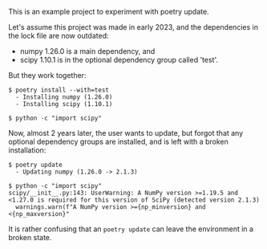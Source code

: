 This is an example project to experiment with poetry update.

Let's assume this project was made in early 2023, and the dependencies in the lock file are now outdated:

- numpy 1.26.0 is a main dependency, and
- scipy 1.10.1 is in the optional dependency group called 'test'.

But they work together:


```
$ poetry install --with=test
  - Installing numpy (1.26.0)
  - Installing scipy (1.10.1)

$ python -c "import scipy"
```

Now, almost 2 years later, the user wants to update, but forgot that any optional dependency groups are installed, and is left with a broken installation:

```
$ poetry update
  - Updating numpy (1.26.0 -> 2.1.3)

$ python -c "import scipy"
scipy/__init__.py:143: UserWarning: A NumPy version >=1.19.5 and <1.27.0 is required for this version of SciPy (detected version 2.1.3)
  warnings.warn(f"A NumPy version >={np_minversion} and <{np_maxversion}"
```

It is rather confusing that an `poetry update` can leave the environment in a broken state.
